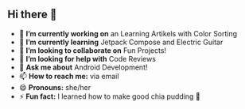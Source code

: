 ## Hi there 👋
- 🔭 **I’m currently working on** an Learning Artikels with Color Sorting
- 🌱 **I’m currently learning** Jetpack Compose and Electric Guitar
- 👯 **I’m looking to collaborate on** Fun Projects!
- 🤔 **I’m looking for help with** Code Reviews
- 💬 **Ask me about** Android Development!
- 📫 **How to reach me:** via email
- 😄 **Pronouns:** she/her
- ⚡ **Fun fact:** I learned how to make good chia pudding 🐣
